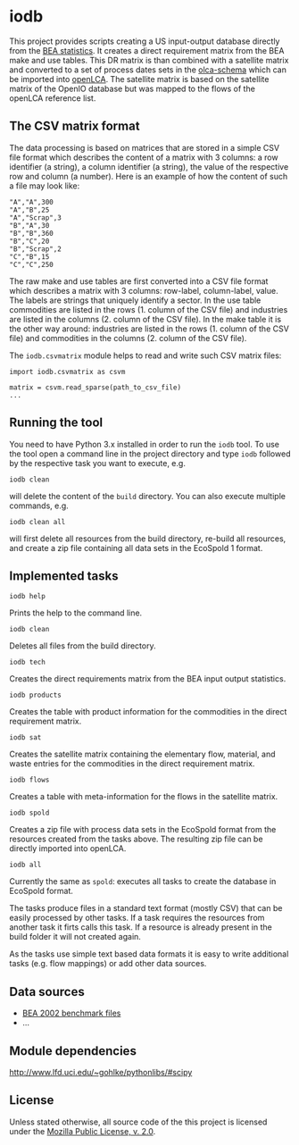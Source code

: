 iodb
====
This project provides scripts creating a US input-output database directly from 
the [BEA statistics](http://www.bea.gov/industry/io_benchmark.htm). It creates
a direct requirement matrix from the BEA make and use tables. This DR matrix is 
than combined with a satellite matrix and converted to a set of process dates 
sets in the [olca-schema](https://github.com/GreenDelta/olca-schema) which can
be imported into [openLCA](http://www.openlca.org/). The satellite matrix is 
based on the satellite matrix of the OpenIO database but was mapped to the flows 
of the openLCA reference list.


The CSV matrix format
---------------------
The data processing is based on matrices that are stored in a simple CSV file
format which describes the content of a matrix with 3 columns: a row identifier
(a string), a column identifier (a string), the value of the respective row
and column (a number). Here is an example of how the content of such a file may
look like:

    "A","A",300
    "A","B",25
    "A","Scrap",3
    "B","A",30
    "B","B",360
    "B","C",20
    "B","Scrap",2
    "C","B",15
    "C","C",250



The raw make and use tables are first converted into a CSV file format which
describes a matrix with 3 columns: row-label, column-label, value. The labels
are strings that uniquely identify a sector. In the use table commodities are
listed in the rows (1. column of the CSV file) and industries are listed in the
columns (2. column of the CSV file). In the make table it is the other way 
around: industries are listed in the rows (1. column of the CSV file) and 
commodities in the columns (2. column of the CSV file).

The `iodb.csvmatrix` module helps to read and write such CSV matrix files:

    import iodb.csvmatrix as csvm
    
    matrix = csvm.read_sparse(path_to_csv_file)
    ...


Running the tool
----------------
You need to have Python 3.x installed in order to run the `iodb` tool. To use 
the tool open a command line in the project directory and type `iodb` followed 
by the respective task you want to execute, e.g. 

    iodb clean
    
will delete the content of the `build` directory. You can also execute multiple
commands, e.g.

    iodb clean all
    
will first delete all resources from the build directory, re-build all 
resources, and create a zip file containing all data sets in the EcoSpold 1 
format.  

Implemented tasks
-----------------

    iodb help
    
Prints the help to the command line.

    iodb clean
    
Deletes all files from the build directory.

    iodb tech
    
Creates the direct requirements matrix from the BEA input output statistics.

    iodb products
    
Creates the table with product information for the commodities in the direct
requirement matrix.

    iodb sat
    
Creates the satellite matrix containing the elementary flow, material, and waste
entries for the commodities in the direct requirement matrix.

    iodb flows
    
Creates a table with meta-information for the flows in the satellite matrix.
 
    iodb spold
    
Creates a zip file with process data sets in the EcoSpold format from the 
resources created from the tasks above. The resulting zip file can be directly
imported into openLCA.

    iodb all
    
Currently the same as `spold`: executes all tasks to create the database in
EcoSpold format.

The tasks produce files in a standard text format (mostly CSV) that can be 
easily processed by other tasks. If a task requires the resources from another
task it firts calls this task. If a resource is already present in the build
folder it will not created again.

As the tasks use simple text based data formats it is easy to write additional
tasks (e.g. flow mappings) or add other data sources.

Data sources
------------
* [BEA 2002 benchmark files](http://www.bea.gov/industry/io_benchmark.htm)
* ...

Module dependencies
-------------------
http://www.lfd.uci.edu/~gohlke/pythonlibs/#scipy



License
-------
Unless stated otherwise, all source code of the this project is licensed under 
the [Mozilla Public License, v. 2.0](https://www.mozilla.org/MPL/2.0/).

